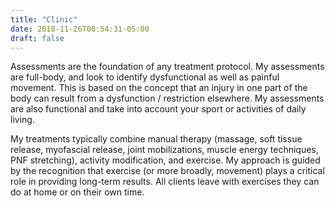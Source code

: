 ```yaml
---
title: "Clinic"
date: 2018-11-26T00:54:31-05:00
draft: false
---
```


Assessments are the foundation of any treatment protocol. My assessments are full-body, and look to identify dysfunctional as well as painful movement. This is based on the concept that an injury in one part of the body can result from a dysfunction / restriction elsewhere. My assessments are also functional and take into account your sport or activities of daily living.

My treatments typically combine manual therapy (massage, soft tissue release, myofascial release, joint mobilizations, muscle energy techniques, PNF stretching), activity modification, and exercise. My approach is guided by the recognition that exercise (or more broadly, movement) plays a critical role in providing long-term results. All clients leave with exercises they can do at home or on their own time.


